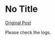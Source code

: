 # No Title

[Original Post](https://discourse.onlinedegree.iitm.ac.in/t/169029/262)

<p>Please check the logs.</p>